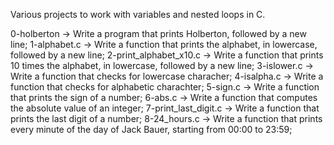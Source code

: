 Various projects to work with variables and nested loops in C.

0-holberton -> Write a program that prints Holberton, followed by a new line;
1-alphabet.c -> Write a function that prints the alphabet, in lowercase, followed by a new line;
2-print_alphabet_x10.c -> Write a function that prints 10 times the alphabet, in lowercase, followed by a new line;
3-islower.c -> Write a function that checks for lowercase characher;
4-isalpha.c -> Write a function that checks for alphabetic charachter;
5-sign.c -> Write a function that prints the sign of a number;
6-abs.c -> Write a function that computes the absolute value of an integer;
7-print_last_digit.c -> Write a function that prints the last digit of a number;
8-24_hours.c -> Write a function that prints every minute of the day of Jack Bauer, starting from 00:00 to 23:59;
